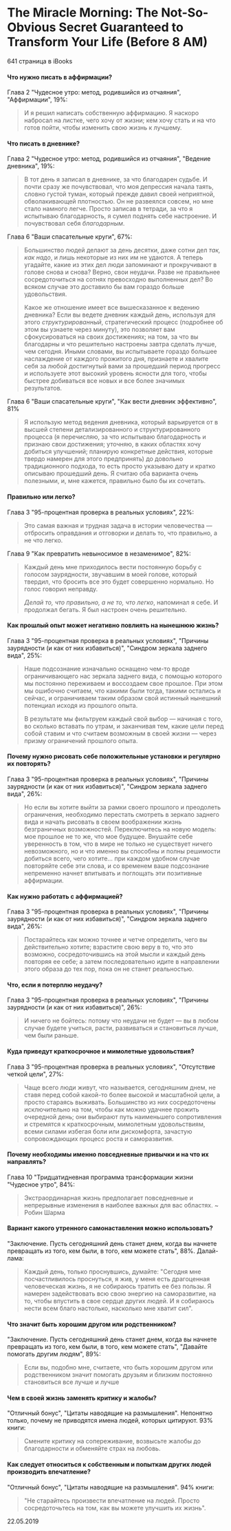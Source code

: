 # The Miracle Morning: The Not-So-Obvious Secret Guaranteed to Transform Your Life (Before 8 AM)

641 страница в iBooks

#### Что нужно писать в аффирмации?

Глава 2 "Чудесное утро: метод, родившийся из отчаяния", "Аффирмации", 19%:

> И я решил написать собственную аффирмацию. Я наскоро набросал на листке, чего хочу от жизни; кем хочу стать и на что готов пойти, чтобы изменить свою жизнь к лучшему.

#### Что писать в дневнике?

Глава 2 "Чудесное утро: метод, родившийся из отчаяния", "Ведение дневника", 19%:

> В тот день я записал в дневнике, за что благодарен судьбе. И почти сразу же почувствовал, что моя депрессия начала таять, словно густой туман, который прежде давил своей неприятной, обволакивающей плотностью. Он не развеялся совсем, но мне стало намного легче. Просто записав в тетради, за что я испытываю благодарность, я сумел поднять себе настроение. И почувствовал себя *благодарным*.

Глава 6 "Ваши спасательные круги", 67%:

> Большинство людей делают за день десятки, даже сотни дел *так, как надо*, и лишь некоторые из них им не удаются. А теперь угадайте, какие из этих дел люди запоминают и прокручивают в голове снова и снова? Верно, свои неудачи. Разве не правильнее сосредоточиться на сотнях превосходно выполненных дел? Во всяком случае это доставило бы вам гораздо больше удовольствия.
>
> Какое же отношение имеет все вышесказанное к ведению дневника? Если вы ведете дневник каждый день, используя для этого *структурированный*, стратегический процесс (подробнее об этом вы узнаете через минуту), это позволяет вам сфокусироваться на своих достижениях; на том, за что вы благодарны и что решительно настроены завтра сделать лучше, чем сегодня. Иными словами, вы испытываете гораздо большее наслаждение от каждого прожитого дня, признаете и хвалите себя за любой достигнутый вами за прошедший период прогресс и используете этот высокий уровень ясности для того, чтобы быстрее добиваться все новых и все более значимых результатов.

Глава 6 "Ваши спасательные круги", "Как вести дневник эффективно", 81%

> Я использую метод ведения дневника, который варьируется от в высшей степени детализированного и структурированного процесса (я перечисляю, за что испытываю благодарность и признаю свои достижения; уточняю, в каких областях хочу добиться улучшений; планирую конкретные действия, которые твердо намерен для этого предпринять) до довольно традиционного подхода, то есть просто указываю дату и кратко описываю прошедший день. Я считаю оба варианта очень полезными, и, мне кажется, правильно было бы их сочетать.

#### Правильно или легко?

Глава 3 "95-процентная проверка в реальных условиях", 22%:

> Это самая важная и трудная задача в истории человечества — отбросить оправдания и отговорки и делать то, что правильно, а не что легко.

Глава 9 "Как превратить невыносимое в незаменимое", 82%:

> Каждый день мне приходилось вести постоянную борьбу с голосом заурядности, звучавшим в моей голове, который твердил, что бросить все это будет совершенно нормально. Но голос говорил неправду.
>
> *Делай то, что правильно, а не то, что легко*, напоминал я себе. И продолжал бегать. Я был настроен очень решительно.

#### Как прошлый опыт может негативно повлиять на нынешнюю жизнь?

Глава 3 "95-процентная проверка в реальных условиях", "Причины заурядности (и как от них избавиться)", "Синдром зеркала заднего вида", 25%:

> Наше подсознание изначально оснащено чем-то вроде ограничивающего нас зеркала заднего вида, с помощью которого мы постоянно переживаем и воссоздаем свое прошлое. При этом мы ошибочно считаем, что какими были тогда, такими остались и сейчас, и ограничиваем таким образом свой истинный нынешний потенциал исходя из прошлого опыта.
>
> В результате мы фильтруем каждый свой выбор — начиная с того, во сколько вставать по утрам, и заканчивая тем, какие цели перед собой ставим и что считаем возможным в своей жизни — через призму ограничений прошлого опыта.

#### Почему нужно рисовать себе положительные установки и регулярно их повторять?

Глава 3 "95-процентная проверка в реальных условиях", "Причины заурядности (и как от них избавиться)", "Синдром зеркала заднего вида", 26%:

> Но если вы хотите выйти за рамки своего прошлого и преодолеть ограничения, необходимо перестать смотреть в зеркало заднего вида и начать рисовать в своем воображении жизнь безграничных возможностей. Переключитесь на новую модель: мое прошлое не то же, что мое будущее. Внушайте себе уверенность в том, что в мире не только не существует ничего невозможного, но и что именно вы способны и полны решимости добиться всего, чего хотите… при каждом удобном случае повторяйте себе эти слова, и со временем ваше подсознание непременно начнет впитывать и поглощать эти позитивные аффирмации.

#### Как нужно работать с аффирмацией?

Глава 3 "95-процентная проверка в реальных условиях", "Причины заурядности (и как от них избавиться)", "Синдром зеркала заднего вида", 26%:

> Постарайтесь как можно точнее и четче определить, чего вы действительно хотите; взрастите свою веру в то, что это возможно, сосредоточившись на этой мысли и каждый день повторяя ее себе; а затем последовательно идите в направлении этого образа до тех пор, пока он не станет реальностью.

#### Что, если я потерплю неудачу?

Глава 3 "95-процентная проверка в реальных условиях", "Причины заурядности (и как от них избавиться)", 26%:

> И ничего не бойтесь: потому что неудачи не будет — вы в любом случае будете учиться, расти, развиваться и становиться лучше, чем были раньше.

#### Куда приведут краткосрочное и мимолетные удовольствия?

Глава 3 "95-процентная проверка в реальных условиях", "Отсутствие четкой цели", 27%:

> Чаще всего люди живут, что называется, сегодняшним днем, не ставя перед собой какой-то более высокой и масштабной цели, а просто стараясь выживать. Большинство из них сосредоточены исключительно на том, чтобы как можно удачнее прожить очередной день; они выбирают путь наименьшего сопротивления и стремятся к краткосрочным, мимолетным удовольствиям, всеми силами избегая боли или дискомфорта, зачастую сопровождающих процесс роста и саморазвития.
>

#### Почему необходимы именно повседневные привычки и на что их направлять?

Глава 10 "Тридцатидневная программа трансформации жизни "Чудесное утро", 84%: 

> Экстраординарная жизнь предполагает повседневные и непрерывные изменения в наиболее важных для вас областях.
> ~ Робин Шарма

#### Вариант какого утренного самонаставления можно использовать?

"Заключение. Пусть сегодняшний день станет днем, когда вы начнете превращать из того, кем были, в того, кем можете стать", 88%. Далай-лама:

> Каждый день, только проснувшись, думайте: "Сегодня мне посчастливилось проснуться, я жив, у меня есть драгоценная человеческая жизнь, я не собираюсь тратить ее без пользы. Я намерен задействовать всю свою энергию на саморазвитие, на то, чтобы впустить в свое сердце других людей. И я собираюсь нести всем благо настолько, насколько мне хватит сил".

#### Что значит быть хорошим другом или родственником?

"Заключение. Пусть сегодняшний день станет днем, когда вы начнете превращать из того, кем были, в того, кем можете стать", "Давайте помогать другим людям", 89%:

> Если вы, подобно мне, считаете, что быть хорошим другом или родственником значит помогать друзьям и близким постоянно становиться все лучше и лучше
>

#### Чем в своей жизнь заменять критику и жалобы?

"Отличный бонус", "Цитаты наводящие на размышления". Непонятно только, почему не приводятся имена людей, которых цитируют. 93% книги:

> Смените критику на сопереживание, возвысьте жалобы до благодарности и обменяйте страх на любовь.

#### Как следует относиться к собственным и попыткам других людей производить впечатление?

"Отличный бонус", "Цитаты наводящие на размышления". 94% книги:

> "Не старайтесь произвести впечатление на людей. Просто сосредоточьтесь на том, как вы можете улучшить их жизнь".

22.05.2019